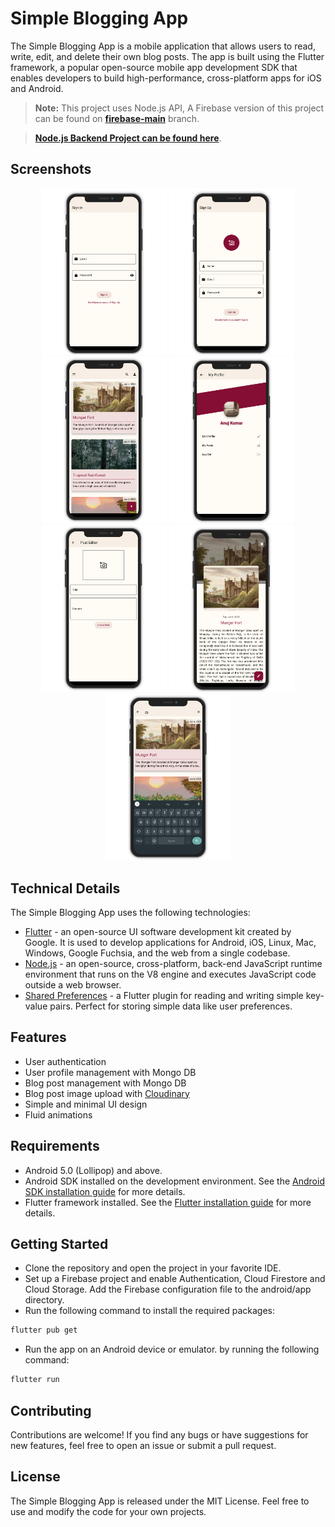 # Simple Blogging App
The Simple Blogging App is a mobile application that allows users to read, write, edit, and delete their own blog posts. The app is built using the Flutter framework, a popular open-source mobile app development SDK that enables developers to build high-performance, cross-platform apps for iOS and Android.



> **Note:** This project uses Node.js API, A Firebase version of this project can be found on [**firebase-main**](https://github.com/shivanuj13/simple_blogger/tree/firebase-main) branch.

> [**Node.js Backend Project can be found here**](https://github.com/shivanuj13/simple_blogger_backend).

## Screenshots
<p align="center">
  <img src="./assets/screenshots/sign_in.png" width="200" alt="Login Screen">
    <img src="./assets/screenshots/sign_up.png" width="200" alt="Sign Up Screen">
    <img src="./assets/screenshots/home.png" width="200" alt="Home Screen">
    <img src="./assets/screenshots/profile.png" width="200" alt="Profile Screen">
    <img src="./assets/screenshots/post_editor.png" width="200" alt="Create Post Screen">
    <img src="./assets/screenshots/post.png" width="200" alt="Edit Post Screen">
    <img src="./assets/screenshots/search.png" width="200" alt="Edit Post Screen">
</p>


## Technical Details
The Simple Blogging App uses the following technologies:
- [Flutter](https://flutter.dev/) - an open-source UI software development kit created by Google. It is used to develop applications for Android, iOS, Linux, Mac, Windows, Google Fuchsia, and the web from a single codebase.
- [Node.js](https://nodejs.org/en/) - an open-source, cross-platform, back-end JavaScript runtime environment that runs on the V8 engine and executes JavaScript code outside a web browser.
- [Shared Preferences](https://pub.dev/packages/shared_preferences) - a Flutter plugin for reading and writing simple key-value pairs. Perfect for storing simple data like user preferences.

## Features
- User authentication
- User profile management with Mongo DB
- Blog post management with Mongo DB
- Blog post image upload with [Cloudinary](https://cloudinary.com/)
- Simple and minimal UI design
- Fluid animations

## Requirements
- Android 5.0 (Lollipop) and above.
- Android SDK installed on the development environment. See the [Android SDK installation guide](https://developer.android.com/studio) for more details.
- Flutter framework installed. See the [Flutter installation guide](https://flutter.dev/docs/get-started/install) for more details.

## Getting Started
- Clone the repository and open the project in your favorite IDE.
- Set up a Firebase project and enable Authentication, Cloud Firestore and Cloud Storage.
Add the Firebase configuration file to the android/app directory.
- Run the following command to install the required packages:
```bash
flutter pub get
```
- Run the app on an Android device or emulator. by running the following command:
```bash
flutter run
```

## Contributing
Contributions are welcome! If you find any bugs or have suggestions for new features, feel free to open an issue or submit a pull request.

## License
The Simple Blogging App is released under the MIT License. Feel free to use and modify the code for your own projects.